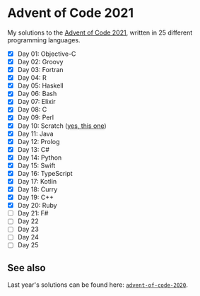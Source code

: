 # Advent of Code 2021

My solutions to the [Advent of Code 2021](https://adventofcode.com/2021), written in 25 different programming languages.

- [x] Day 01: Objective-C
- [x] Day 02: Groovy
- [x] Day 03: Fortran
- [x] Day 04: R
- [x] Day 05: Haskell
- [x] Day 06: Bash
- [x] Day 07: Elixir
- [x] Day 08: C
- [x] Day 09: Perl
- [x] Day 10: Scratch ([yes, this one](https://en.wikipedia.org/wiki/Scratch_(programming_language)))
- [x] Day 11: Java
- [x] Day 12: Prolog
- [x] Day 13: C#
- [x] Day 14: Python
- [x] Day 15: Swift
- [x] Day 16: TypeScript
- [x] Day 17: Kotlin
- [x] Day 18: Curry
- [x] Day 19: C++
- [x] Day 20: Ruby
- [ ] Day 21: F#
- [ ] Day 22
- [ ] Day 23
- [ ] Day 24
- [ ] Day 25

## See also

Last year's solutions can be found here: [`advent-of-code-2020`](https://github.com/fwcd/advent-of-code-2020).
